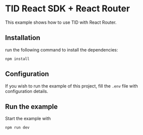 # TID React SDK + React Router

This example shows how to use TID with React Router.

## Installation

run the following command to install the dependencies:

```
npm install
```

## Configuration

If you wish to run the example of this project, fill the `.env` file with configuration details.

## Run the example

Start the example with
```
npm run dev
```
